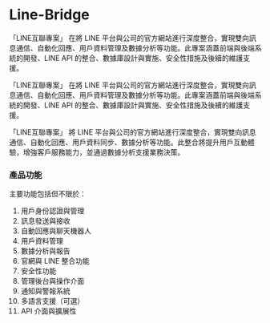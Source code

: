 # Line-Bridge
「LINE互聯專案」 在將 LINE 平台與公司的官方網站進行深度整合，實現雙向訊息通信、自動化回應、用戶資料管理及數據分析等功能。此專案涵蓋前端與後端系統的開發、LINE API 的整合、數據庫設計與實施、安全性措施及後續的維護支援。

「LINE互聯專案」 在將 LINE 平台與公司的官方網站進行深度整合，實現雙向訊息通信、自動化回應、用戶資料管理及數據分析等功能。此專案涵蓋前端與後端系統的開發、LINE API 的整合、數據庫設計與實施、安全性措施及後續的維護支援。

「LINE互聯專案」 將 LINE 平台與公司的官方網站進行深度整合，實現雙向訊息通信、自動化回應、用戶資料同步、數據分析等功能。此整合將提升用戶互動體驗，增強客戶服務能力，並通過數據分析支援業務決策。

### 產品功能

主要功能包括但不限於：

1. 用戶身份認證與管理
2. 訊息發送與接收
3. 自動回應與聊天機器人
4. 用戶資料管理
5. 數據分析與報告
6. 官網與 LINE 整合功能
7. 安全性功能
8. 管理後台與操作介面
9. 通知與警報系統
10. 多語言支援（可選）
11. API 介面與擴展性
